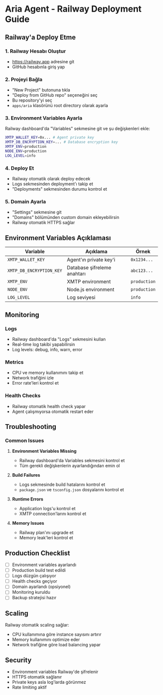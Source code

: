 # Aria Agent - Railway Deployment Guide

## Railway'a Deploy Etme

### 1. Railway Hesabı Oluştur
- https://railway.app adresine git
- GitHub hesabınla giriş yap

### 2. Projeyi Bağla
- "New Project" butonuna tıkla
- "Deploy from GitHub repo" seçeneğini seç
- Bu repository'yi seç
- `apps/aria` klasörünü root directory olarak ayarla

### 3. Environment Variables Ayarla
Railway dashboard'da "Variables" sekmesine git ve şu değişkenleri ekle:

```bash
XMTP_WALLET_KEY=0x... # Agent private key
XMTP_DB_ENCRYPTION_KEY=... # Database encryption key
XMTP_ENV=production
NODE_ENV=production
LOG_LEVEL=info
```

### 4. Deploy Et
- Railway otomatik olarak deploy edecek
- Logs sekmesinden deployment'ı takip et
- "Deployments" sekmesinden durumu kontrol et

### 5. Domain Ayarla
- "Settings" sekmesine git
- "Domains" bölümünden custom domain ekleyebilirsin
- Railway otomatik HTTPS sağlar

## Environment Variables Açıklaması

| Variable | Açıklama | Örnek |
|----------|----------|-------|
| `XMTP_WALLET_KEY` | Agent'ın private key'i | `0x1234...` |
| `XMTP_DB_ENCRYPTION_KEY` | Database şifreleme anahtarı | `abc123...` |
| `XMTP_ENV` | XMTP environment | `production` |
| `NODE_ENV` | Node.js environment | `production` |
| `LOG_LEVEL` | Log seviyesi | `info` |

## Monitoring

### Logs
- Railway dashboard'da "Logs" sekmesini kullan
- Real-time log takibi yapabilirsin
- Log levels: debug, info, warn, error

### Metrics
- CPU ve memory kullanımını takip et
- Network trafiğini izle
- Error rate'leri kontrol et

### Health Checks
- Railway otomatik health check yapar
- Agent çalışmıyorsa otomatik restart eder

## Troubleshooting

### Common Issues

1. **Environment Variables Missing**
   - Railway dashboard'da Variables sekmesini kontrol et
   - Tüm gerekli değişkenlerin ayarlandığından emin ol

2. **Build Failures**
   - Logs sekmesinde build hatalarını kontrol et
   - `package.json` ve `tsconfig.json` dosyalarını kontrol et

3. **Runtime Errors**
   - Application logs'u kontrol et
   - XMTP connection'larını kontrol et

4. **Memory Issues**
   - Railway plan'ını upgrade et
   - Memory leak'leri kontrol et

## Production Checklist

- [ ] Environment variables ayarlandı
- [ ] Production build test edildi
- [ ] Logs düzgün çalışıyor
- [ ] Health checks geçiyor
- [ ] Domain ayarlandı (opsiyonel)
- [ ] Monitoring kuruldu
- [ ] Backup stratejisi hazır

## Scaling

Railway otomatik scaling sağlar:
- CPU kullanımına göre instance sayısını artırır
- Memory kullanımını optimize eder
- Network trafiğine göre load balancing yapar

## Security

- Environment variables Railway'de şifrelenir
- HTTPS otomatik sağlanır
- Private keys asla log'larda görünmez
- Rate limiting aktif
